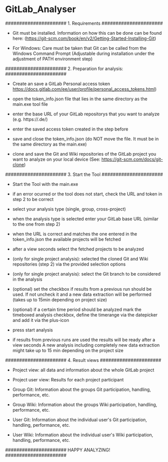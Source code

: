 # GitLab_Analyser

###################### 1. Requirements ######################

- Git must be installed. Information on how this can be done can be found here:
(https://git-scm.com/book/en/v2/Getting-Started-Installing-Git)

- For Windows: Care must be taken that Git can be called from the Windows Command Prompt 
(Adjustable during installation under the adjustment of PATH environment step)

###################### 2. Preparation for analysis: ######################

- Create an save a GitLab Personal access token 
https://docs.gitlab.com/ee/user/profile/personal_access_tokens.html)

- open the token_info.json file that lies in the same directory as the main.exe tool file

- enter the base URL of your GitLab repositorys that you want to analyze (e.g. https://<your-gitlab-repo-url>.de/)

- enter the saved access token created in the step before

- save and close the token_info.json (do NOT move the file. It must be in the same directory as the main.exe)

- clone and save the Git and Wiki repositories of the GitLab project you want to analyze on your local device
(See: https://git-scm.com/docs/git-clone)

###################### 3. Start the Tool ######################

- Start the Tool with the main.exe 

- if an error ocurred or the tool does not start, check the URL and token in step 2 to be correct

- select your analysis type (single, group, cross-project)

- when the analysis type is selected enter your GitLab base URL (similar to the one from step 2)

- when the URL is correct and matches the one entered in the token_info.json the available projects will be fetched

- after a view seconds select the fetched projects to be analyzed

- (only for single project analysis): selected the cloned Git and Wiki repositories (step 2) via the provided selection options 

- (only for single project analysis): select the Git branch to be considered in the analysis

- (optional) set the checkbox if results from a previous  run should be used.
If not uncheck it and a new data extraction will be performed (takes up to 15min depending on project size)

- (optional) if a certain time period should be analyzed mark the timeboxed analysis checkbox,
define the timerange via the datepicker and add it via the plus-icon

- press start analysis 

- if results from previous runs are used the results will be ready after a view seconds
A new analysis including completely new data extraction might take up to 15 min depending on the project size

###################### 4. Result views ######################

- Project view: all data and information about the whole GitLab project

- Project user view: Results for each project participant

- Group Git: Information about the groups Git participation, handling, performance, etc.

- Group Wiki: Information about the groups Wiki participation, handling, performance, etc.

- User Git: Information about the individual user's Git participation, handling, performance, etc.

- User Wiki: Information about the individual user's Wiki participation, handling, performance, etc.

###################### HAPPY ANALYZING! ###################### 
